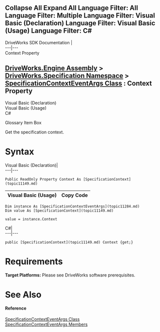 Collapse All Expand All Language Filter: All  Language Filter: Multiple  Language Filter: Visual Basic (Declaration) Language Filter: Visual Basic (Usage) Language Filter: C#  
---  
DriveWorks SDK Documentation  |   
---|---  
Context Property   
  
[DriveWorks.Engine Assembly](topic2156.md) > [DriveWorks.Specification Namespace](topic10764.md) > [SpecificationContextEventArgs Class](topic11284.md) : Context Property  
---  
  
Visual Basic (Declaration)    
Visual Basic (Usage)    
C# 

Glossary Item Box

Get the specification context. 

# Syntax

Visual Basic (Declaration)|   
---|---  
      
    
    Public ReadOnly Property Context As [SpecificationContext](topic11149.md)  
  
Visual Basic (Usage)| Copy Code  
---|---  
      
    
    Dim instance As [SpecificationContextEventArgs](topic11284.md)
    Dim value As [SpecificationContext](topic11149.md)
     
    value = instance.Context  
  
C#|   
---|---  
      
    
    public [SpecificationContext](topic11149.md) Context {get;}  
  
# Requirements

**Target Platforms:** Please see DriveWorks software prerequisites.

# See Also

#### Reference

[SpecificationContextEventArgs Class](topic11284.md)   
[SpecificationContextEventArgs Members](topic11285.md)


